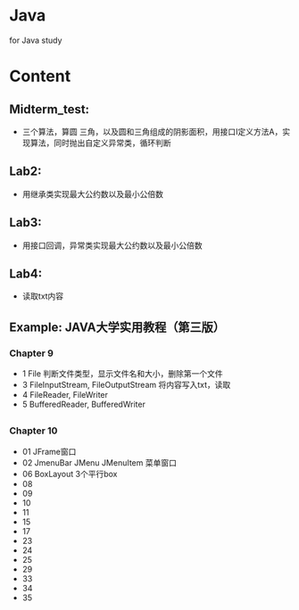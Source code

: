 # Java
for Java study

# Content

## Midterm_test:  
 *  三个算法，算圆 三角，以及圆和三角组成的阴影面积，用接口I定义方法A，实现算法，同时抛出自定义异常类，循环判断

## Lab2: 
 * 用继承类实现最大公约数以及最小公倍数

## Lab3: 
 * 用接口回调，异常类实现最大公约数以及最小公倍数  

## Lab4:
 * 读取txt内容   

## Example: JAVA大学实用教程（第三版） 
###  Chapter 9
  * 1  File 判断文件类型，显示文件名和大小，删除第一个文件
  * 3  FileInputStream, FileOutputStream  将内容写入txt，读取
  * 4  FileReader, FileWriter 
  * 5  BufferedReader, BufferedWriter  
    

##
### Chapter 10
  * 01  JFrame窗口
  * 02  JmenuBar  JMenu JMenuItem 菜单窗口
  * 06   BoxLayout 3个平行box 
  * 08  
  * 09  
  * 10  
  * 11
  * 15
  * 17 
  * 23
  * 24
  * 25
  * 29
  * 33
  * 34
  * 35
      
     
